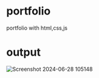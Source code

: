 # portfolio
portfolio with html,css,js

# output
![Screenshot 2024-06-28 105148](https://github.com/parakrama99/portfolio/assets/132061494/4db39d5b-53bc-47d4-9049-485b22593086)

